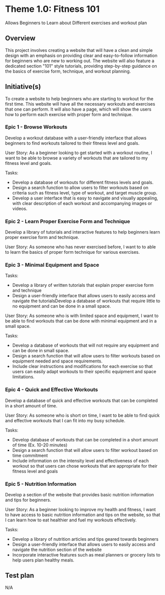 # Theme 1.0: Fitness 101
Allows Beginners to Learn about Different exercises and workout plan

## Overview
This project involves creating a website that will have a clean and simple design with an emphasis on providing clear and easy-to-follow information for beginners who are new to working out. The website will also feature a dedicated section "101" style tutorials, providing step-by-step guidance on the basics of exercise form, technique, and workout planning. 

## Initiative(s)
To create a website to help beginners who are starting to workout for the first time. This website will have all the necessary workouts and exercises that one can perform. It will also have a page, which will show the users how to perform each exercise with proper form and technique.

### Epic 1 - Browse Workouts
Develop a workout database with a user-friendly interface that allows beginners to find workouts tailored to their fitness level and goals.

User Story:
As a beginner looking to get started with a workout routine, I want to be able to browse a variety of workouts that are tailored to my fitness level and goals.

Tasks:
* Develop a database of workouts for different fitness levels and goals.
* Design a search function to allow users to filter workouts based on criteria such as fitness level, type of workout, and target muscle group.
* Develop a user interface that is easy to navigate and visually appealing, with clear description of each workout and accompanying images or videos.

### Epic 2 - Learn Proper Exercise Form and Technique
Develop a library of tutorials and interactive features to help beginners learn proper exercise form and technique. 

User Story:
As someone who has never exercised before, I want to to able to learn the basics of proper form technique for various exercises.

### Epic 3 - Minimal Equipment and Space

Tasks:
* Develop a library of written tutorials that explain proper exercise form and technique
* Design a user-friendly interface that allows users to easily access and navigate the tutorialsDevelop a database of workouts that require little to no equipment and can be done in a small space.

User Story: As someone who is with limited space and equipment, I want to be able to find workouts that can be done with minimal equipment and in a small space.

Tasks:
* Develop a database of workouts that will not require any equipment and can be done in small space.
* Design a search function that will allow users to filter workouts based on equipment needed and space requirements.
*	Include clear instructions and modifications for each exercise so that users can easily adapt workouts to their specific equipment and space limitations.


### Epic 4 - Quick and Effective Workouts
Develop a database of quick and effective workouts that can be completed in a short amount of time.

User Story: As someone who is short on time, I want to be able to find quick and effective workouts that I can fit into my busy schedule.

Tasks:
* Develop database of workouts that can be completed in a short amount of time (Ex. 10-20 minutes)
* Design a search function that will allow users to filter workout based on time commitment
* Include information on the intensity level and effectiveness of each workout so that users can chose workouts that are appropriate for their fitness level and goals

### Epic 5 - Nutrition Information
Develop a section of the website that provides basic nutrition information and tips for beginners.

User Story: As a beginner looking to improve my health and fitness, I want to have access to basic nutrition information and tips on the website, so that I can learn how to eat healthier and fuel my workouts effectively.

Tasks:
* Develop a library of nutrition articles and tips geared towards beginners
* Design a user-friendly interface that allows users to easily access and navigate the nutrition section of the website
* Incorporate interactive features such as meal planners or grocery lists to help users plan healthy meals.


## Test plan
N/A
